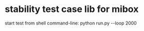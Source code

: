 stability test case lib for mibox
====
start test from shell command-line:
python run.py --loop 2000

